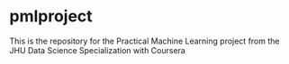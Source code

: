 # pmlproject

This is the repository for the Practical Machine Learning project from the JHU Data Science Specialization with Coursera
